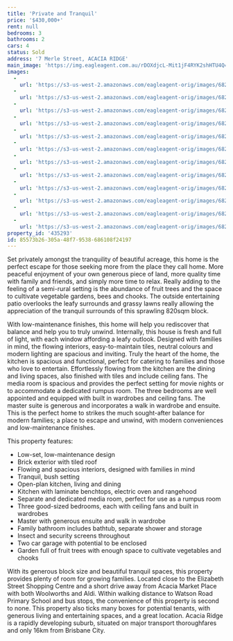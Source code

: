 ```yaml
---
title: 'Private and Tranquil'
price: '$430,000+'
rent: null
bedrooms: 3
bathrooms: 2
cars: 4
status: Sold
address: '7 Merle Street, ACACIA RIDGE'
main_image: 'https://img.eagleagent.com.au/rDOXdjcL-Mit1jF4RYK2shHTU4Q=/1280x854/smart/https://s3-us-west-2.amazonaws.com/eagleagent-orig/images/6822837/131108638-image-M.jpg'
images:
  -
    url: 'https://s3-us-west-2.amazonaws.com/eagleagent-orig/images/6822848/131108638-image-K.jpg'
  -
    url: 'https://s3-us-west-2.amazonaws.com/eagleagent-orig/images/6822847/131108638-image-J.jpg'
  -
    url: 'https://s3-us-west-2.amazonaws.com/eagleagent-orig/images/6822846/131108638-image-I.jpg'
  -
    url: 'https://s3-us-west-2.amazonaws.com/eagleagent-orig/images/6822845/131108638-image-H.jpg'
  -
    url: 'https://s3-us-west-2.amazonaws.com/eagleagent-orig/images/6822844/131108638-image-G.jpg'
  -
    url: 'https://s3-us-west-2.amazonaws.com/eagleagent-orig/images/6822843/131108638-image-F.jpg'
  -
    url: 'https://s3-us-west-2.amazonaws.com/eagleagent-orig/images/6822842/131108638-image-E.jpg'
  -
    url: 'https://s3-us-west-2.amazonaws.com/eagleagent-orig/images/6822841/131108638-image-D.jpg'
  -
    url: 'https://s3-us-west-2.amazonaws.com/eagleagent-orig/images/6822840/131108638-image-C.jpg'
  -
    url: 'https://s3-us-west-2.amazonaws.com/eagleagent-orig/images/6822839/131108638-image-B.jpg'
  -
    url: 'https://s3-us-west-2.amazonaws.com/eagleagent-orig/images/6822838/131108638-image-A.jpg'
  -
    url: 'https://s3-us-west-2.amazonaws.com/eagleagent-orig/images/6822837/131108638-image-M.jpg'
property_id: '435293'
id: 85573b26-305a-48f7-9538-686108f24197
---
```

Set privately amongst the tranquility of beautiful acreage, this home is the perfect escape for those seeking more from the place they call home. More peaceful enjoyment of your own generous piece of land, more quality time with family and friends, and simply more time to relax. Really adding to the feeling of a semi-rural setting is the abundance of fruit trees and the space to cultivate vegetable gardens, bees and chooks. The outside entertaining patio overlooks the leafy surrounds and grassy lawns really allowing the appreciation of the tranquil surrounds of this sprawling 820sqm block.

With low-maintenance finishes, this home will help you rediscover that balance and help you to truly unwind. Internally, this house is fresh and full of light, with each window affording a leafy outlook.
Designed with families in mind, the flowing interiors, easy-to-maintain tiles, neutral colours and modern lighting are spacious and inviting. Truly the heart of the home, the kitchen is spacious and functional, perfect for catering to families and those who love to entertain. Effortlessly flowing from the kitchen are the dining and living spaces, also finished with tiles and include ceiling fans. The media room is spacious and provides the perfect setting for movie nights or to accommodate a dedicated rumpus room. The three bedrooms are well appointed and equipped with built in wardrobes and ceiling fans. The master suite is generous and incorporates a walk in wardrobe and ensuite. This is the perfect home to strikes the much sought-after balance for modern families; a place to escape and unwind, with modern conveniences and low-maintenance finishes.

This property features:

*  Low-set, low-maintenance design
*  Brick exterior with tiled roof
*  Flowing and spacious interiors, designed with families in mind
*  Tranquil, bush setting
*  Open-plan kitchen, living and dining
*  Kitchen with laminate benchtops, electric oven and rangehood
*  Separate and dedicated media room, perfect for use as a rumpus room
*  Three good-sized bedrooms, each with ceiling fans and built in wardrobes
*  Master with generous ensuite and walk in wardrobe
*  Family bathroom includes bathtub, separate shower and storage
*  Insect and security screens throughout
*  Two car garage with potential to be enclosed
*  Garden full of fruit trees with enough space to cultivate vegetables and chooks

With its generous block size and beautiful tranquil spaces, this property provides plenty of room for growing families. Located close to the Elizabeth Street Shopping Centre and a short drive away from Acacia Market Place with both Woolworths and Aldi. Within walking distance to Watson Road Primary School and bus stops, the convenience of this property is second to none. This property also ticks many boxes for potential tenants, with generous living and entertaining spaces, and a great location. Acacia Ridge is a rapidly developing suburb, situated on major transport thoroughfares and only 16km from Brisbane City.